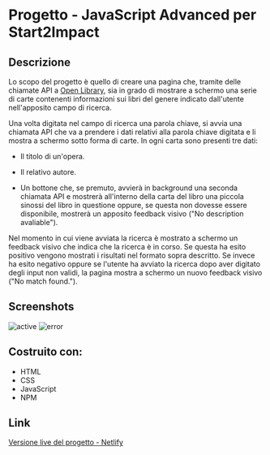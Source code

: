 # Progetto - JavaScript Advanced per Start2Impact

## Descrizione

Lo scopo del progetto è quello di creare una pagina che, tramite delle chiamate API a [Open Library](https://openlibrary.org/), sia in grado di mostrare a schermo una serie di carte contenenti informazioni sui libri del genere indicato dall'utente nell'apposito campo di ricerca.

Una volta digitata nel campo di ricerca una parola chiave, si avvia una chiamata API che va a prendere i dati relativi alla parola chiave digitata e li mostra a schermo sotto forma di carte. In ogni carta sono presenti tre dati:

- Il titolo di un'opera.

- Il relativo autore.

- Un bottone che, se premuto, avvierà in background una seconda chiamata API e mostrerà all'interno della carta del libro una piccola sinossi del libro in questione oppure, se questa non dovesse essere disponibile, mostrerà un apposito feedback visivo ("No description avaliable").

Nel momento in cui viene avviata la ricerca è mostrato a schermo un feedback visivo che indica che la ricerca è in corso. Se questa ha esito positivo vengono mostrati i risultati nel formato sopra descritto. Se invece ha esito negativo oppure se l'utente ha avviato la ricerca dopo aver digitato degli input non validi, la pagina mostra a schermo un nuovo feedback visivo ("No match found.").

## Screenshots

![active]()
![error]()

## Costruito con:

- HTML
- CSS
- JavaScript
- NPM

## Link

[Versione live del progetto - Netlify]()